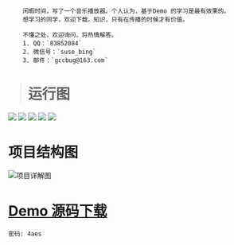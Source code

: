 
####  
```
	闲暇时间，写了一个音乐播放器。个人认为，基于Demo 的学习是最有效果的。
	想学习的同学，欢迎下载。知识，只有在传播的时候才有价值。

	不懂之处，欢迎询问，将热情解答。
	1. QQ：`83852084`
	2. 微信号：`suse_bing`
	3. 邮件：`gccbug@163.com`
```

> # 运行图
 

![](http://images2015.cnblogs.com/blog/495676/201701/495676-20170118172936218-1063862810.png)
![](http://images2015.cnblogs.com/blog/495676/201701/495676-20170118172947781-281175893.png)
![](http://images2015.cnblogs.com/blog/495676/201701/495676-20170118173002890-38403665.png)
![](http://images2015.cnblogs.com/blog/495676/201701/495676-20170118173016859-511819379.png)
![](http://images2015.cnblogs.com/blog/495676/201701/495676-20170118173034312-180083390.png)


# 项目结构图
![项目详解图](http://images2015.cnblogs.com/blog/495676/201701/495676-20170118172346703-1383990152.png)


# [Demo 源码下载](https://pan.baidu.com/s/1eRBCqTc)
	密码: 4aes